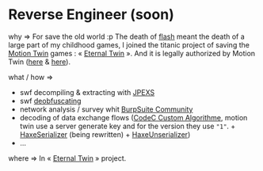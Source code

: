 # Reverse Engineer (soon)

why => For save the old world :p The death of [flash](https://www.adobe.com/fr/products/flashplayer/end-of-life.html) meant the death of a large part of my childhood games,
I joined the titanic project of saving the [Motion Twin](https://motion-twin.com) games : « [Eternal Twin](https://gitlab.com/eternal-twin) ».
And it is legally authorized by Motion Twin ([here](http://twd.io/e/3j-m0M/2) & [here](http://twd.io/e/JF3i0M/387)).

what / how =>
 - swf decompiling & extracting with [JPEXS](https://github.com/jindrapetrik/jpexs-decompiler)
 - swf [deobfuscating](http://tech.motion-twin.com/obfu.html)
 - network analysis / survey whit [BurpSuite Community](https://portswigger.net/burp)
 - decoding of data exchange flows ([CodeC Custom Algorithme](https://github.com/Angelisium/Scripts/blob/main/javascript/CodecController.js), motion twin use a server generate key and for the version they use `"1"`. + [HaxeSerializer](https://github.com/Angelisium/Scripts/blob/main/javascript/HaxeSerializer.js) (being rewritten) + [HaxeUnserializer](https://github.com/Angelisium/Scripts/blob/main/javascript/HaxeUnserializer.js))
 - ...

where => In « [Eternal Twin](https://gitlab.com/eternal-twin) » project.
